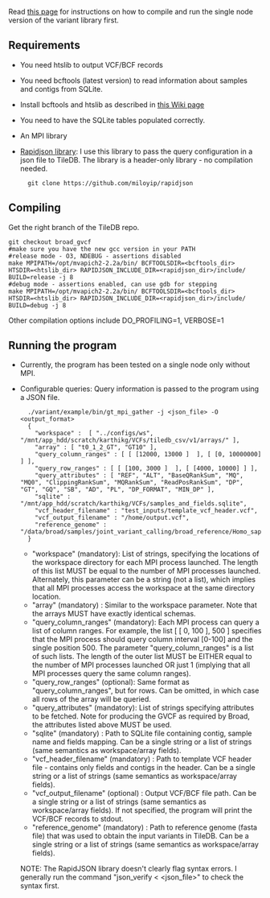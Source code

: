 Read [this page](https://github.com/Intel-HSS/TileDB/wiki/Using-the-variant-specific-customizations) for instructions on how to compile and run the single node version of the variant library first.

## Requirements
* You need htslib to output VCF/BCF records
* You need bcftools (latest version) to read information about samples and contigs from SQLite.
* Install bcftools and htslib as described in [this Wiki page](https://github.com/kgururaj/bcftools/wiki/Using-bcftools-for-TileDB)
* You need to have the SQLite tables populated correctly.
* An MPI library
* [Rapidjson library](https://github.com/miloyip/rapidjson): I use this library to pass the query configuration in a json file to TileDB. The library is a header-only library - no compilation needed.

        git clone https://github.com/miloyip/rapidjson

## Compiling

Get the right branch of the TileDB repo.

    git checkout broad_gvcf
    #make sure you have the new gcc version in your PATH
    #release mode - O3, NDEBUG - assertions disabled
    make MPIPATH=/opt/mvapich2-2.2a/bin/ BCFTOOLSDIR=<bcftools_dir> HTSDIR=<htslib_dir> RAPIDJSON_INCLUDE_DIR=<rapidjson_dir>/include/ BUILD=release -j 8
    #debug mode - assertions enabled, can use gdb for stepping
    make MPIPATH=/opt/mvapich2-2.2a/bin/ BCFTOOLSDIR=<bcftools_dir> HTSDIR=<htslib_dir> RAPIDJSON_INCLUDE_DIR=<rapidjson_dir>/include/ BUILD=debug -j 8
    
Other compilation options include DO_PROFILING=1, VERBOSE=1


## Running the program
* Currently, the program has been tested on a single node only without MPI.
* Configurable queries: Query information is passed to the program using a JSON file. 
         
        ./variant/example/bin/gt_mpi_gather -j <json_file> -O <output_format>
        {
          "workspace" :  [ "../configs/ws", "/mnt/app_hdd/scratch/karthikg/VCFs/tiledb_csv/v1/arrays/" ],
          "array" : [ "t0_1_2_GT", "GT10" ],
          "query_column_ranges" : [ [ [12000, 13000 ]  ], [ [0, 10000000] ] ],
          "query_row_ranges" : [ [ [100, 3000 ]  ], [ [4000, 10000] ] ],
          "query_attributes" : [ "REF", "ALT", "BaseQRankSum", "MQ", "MQ0", "ClippingRankSum", "MQRankSum", "ReadPosRankSum", "DP", "GT", "GQ", "SB", "AD", "PL", "DP_FORMAT", "MIN_DP" ],
          "sqlite" : "/mnt/app_hdd/scratch/karthikg/VCFs/samples_and_fields.sqlite",
          "vcf_header_filename" : "test_inputs/template_vcf_header.vcf",
          "vcf_output_filename" : "/home/output.vcf",
          "reference_genome" : "/data/broad/samples/joint_variant_calling/broad_reference/Homo_sapiens_assembly19.fasta"
        }

  * "workspace" (mandatory): List of strings, specifying the locations of the workspace directory for each MPI process launched. The length of this list MUST be equal to the number of MPI processes launched. Alternately, this parameter can be a string (not a list), which implies that all MPI processes access the workspace at the same directory location.
  * "array" (mandatory) : Similar to the workspace parameter. Note that the arrays MUST have exactly identical schemas.
  * "query_column_ranges" (mandatory): Each MPI process can query a list of column ranges. For example, the list \[ \[ 0, 100 \], 500 \] specifies that the MPI process should query column interval \[0-100\] and the single position 500. The parameter "query_column_ranges" is a list of such lists. The length of the outer list MUST be EITHER equal to the number of MPI processes launched OR just 1 (implying that all MPI processes query the same column ranges).
  * "query_row_ranges" (optional): Same format as "query_column_ranges", but for rows. Can be omitted, in which case all rows of the array will be queried.
  * "query_attributes" (mandatory): List of strings specifying attributes to be fetched. Note for producing the GVCF as required by Broad, the attributes listed above MUST be used.
  * "sqlite" (mandatory) : Path to SQLite file containing contig, sample name and fields mapping. Can be a single string or a list of strings (same semantics as workspace/array fields).
  * "vcf_header_filename" (mandatory) : Path to template VCF header file - contains only fields and contigs in the header. Can be a single string or a list of strings (same semantics as workspace/array fields).
  * "vcf_output_filename" (optional) : Output VCF/BCF file path. Can be a single string or a list of strings (same semantics as workspace/array fields). If not specified, the program will print the VCF/BCF records to stdout.
  * "reference_genome" (mandatory) : Path to reference genome (fasta file) that was used to obtain the input variants in TileDB. Can be a single string or a list of strings (same semantics as workspace/array fields).

  NOTE: The RapidJSON library doesn't clearly flag syntax errors. I generally run the command "json_verify \< \<json_file\>" to check the syntax first.

